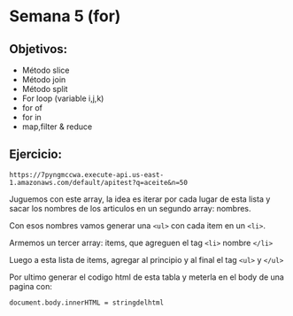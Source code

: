 # Semana 5 (for)

## Objetivos:

- Método slice
- Método join
- Método split
- For loop (variable i,j,k)
- for of
- for in
- map,filter & reduce

## Ejercicio:

```
https://7pyngmccwa.execute-api.us-east-1.amazonaws.com/default/apitest?q=aceite&n=50
``` 

Juguemos con este array, la idea es iterar por cada lugar de esta lista y sacar los nombres de los articulos en un segundo array: nombres.


Con esos nombres vamos generar una `<ul>` con cada item en un `<li>`. 
 
Armemos un tercer array: items, que agreguen el tag `<li>` nombre `</li>`

Luego a esta lista de items, agregar al principio y al final el tag `<ul>` y `</ul>`
  
Por ultimo generar el codigo html de esta tabla y meterla en el body de una pagina con:
  
```
document.body.innerHTML = stringdelhtml
```
